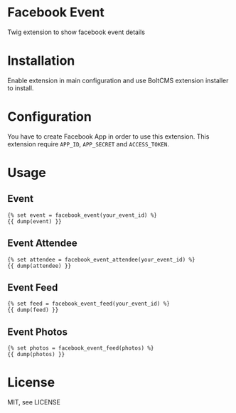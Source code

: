Facebook Event
===

Twig extension to show facebook event details

Installation
===

Enable extension in main configuration and use BoltCMS extension installer to install.

Configuration
===

You have to create Facebook App in order to use this extension. This extension require `APP_ID`, `APP_SECRET` and `ACCESS_TOKEN`.

Usage
===

Event
---

~~~
{% set event = facebook_event(your_event_id) %}
{{ dump(event) }}
~~~

Event Attendee
---

~~~
{% set attendee = facebook_event_attendee(your_event_id) %}
{{ dump(attendee) }}
~~~

Event Feed
---

~~~
{% set feed = facebook_event_feed(your_event_id) %}
{{ dump(feed) }}
~~~

Event Photos
---

~~~
{% set photos = facebook_event_feed(photos) %}
{{ dump(photos) }}
~~~

License
===
MIT, see LICENSE